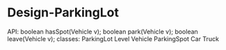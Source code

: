 # Design-ParkingLot

API:
boolean hasSpot(Vehicle v);
boolean park(Vehicle v);
boolean leave(Vehicle v);
classes:
ParkingLot
Level
Vehicle
ParkingSpot
Car
Truck
